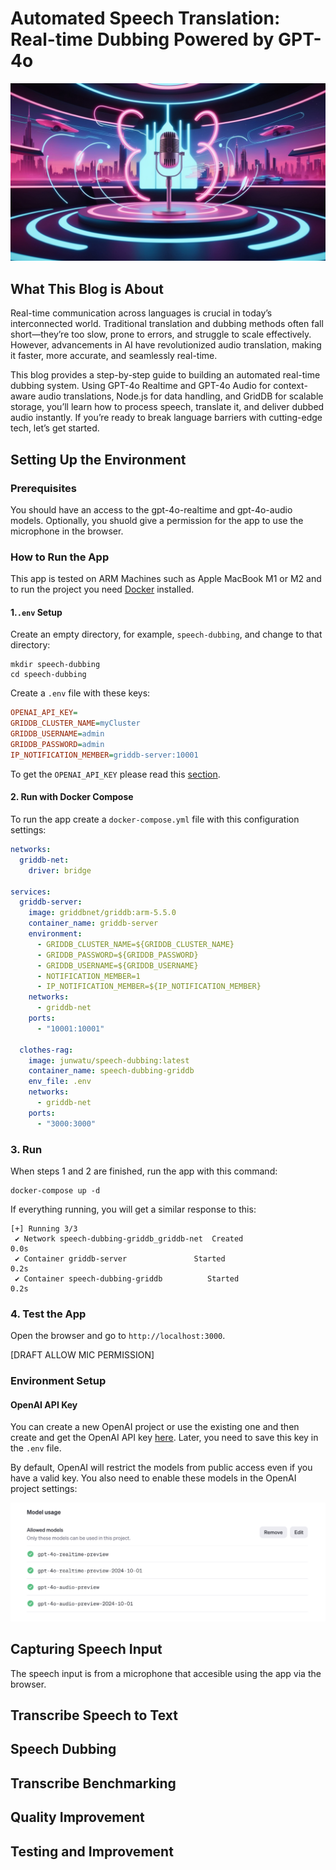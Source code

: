 # Automated Speech Translation: Real-time Dubbing Powered by GPT-4o

![blog cover](images/cover.jpg)

## What This Blog is About

Real-time communication across languages is crucial in today’s interconnected world. Traditional translation and dubbing methods often fall short—they’re too slow, prone to errors, and struggle to scale effectively. However, advancements in AI have revolutionized audio translation, making it faster, more accurate, and seamlessly real-time.

This blog provides a step-by-step guide to building an automated real-time dubbing system. Using GPT-4o Realtime and GPT-4o Audio for context-aware audio translations, Node.js for data handling, and GridDB for scalable storage, you’ll learn how to process speech, translate it, and deliver dubbed audio instantly. If you’re ready to break language barriers with cutting-edge tech, let’s get started.

## Setting Up the Environment

### Prerequisites

You should have an access to the gpt-4o-realtime and gpt-4o-audio models. Optionally, you shuold give a permission for the app to use the microphone in the browser.

### How to Run the App

This app is tested on ARM Machines such as Apple MacBook M1 or M2 and to run the project you need [Docker](https://www.docker.com/products/docker-desktop/) installed.

#### 1.`.env` Setup

Create an empty directory, for example, `speech-dubbing`, and change to that directory:

```shell
mkdir speech-dubbing
cd speech-dubbing
```

Create a `.env` file with these keys:

```ini
OPENAI_API_KEY=
GRIDDB_CLUSTER_NAME=myCluster
GRIDDB_USERNAME=admin
GRIDDB_PASSWORD=admin
IP_NOTIFICATION_MEMBER=griddb-server:10001
```

To get the `OPENAI_API_KEY` please read this [section](#openai-api-key).


#### 2. Run with Docker Compose

To run the app create a `docker-compose.yml` file with this configuration settings:

```yaml
networks:
  griddb-net:
    driver: bridge

services:
  griddb-server:
    image: griddbnet/griddb:arm-5.5.0
    container_name: griddb-server
    environment:
      - GRIDDB_CLUSTER_NAME=${GRIDDB_CLUSTER_NAME}
      - GRIDDB_PASSWORD=${GRIDDB_PASSWORD}
      - GRIDDB_USERNAME=${GRIDDB_USERNAME}
      - NOTIFICATION_MEMBER=1
      - IP_NOTIFICATION_MEMBER=${IP_NOTIFICATION_MEMBER}
    networks:
      - griddb-net
    ports:
      - "10001:10001"

  clothes-rag:
    image: junwatu/speech-dubbing:latest
    container_name: speech-dubbing-griddb
    env_file: .env 
    networks:
      - griddb-net
    ports:
      - "3000:3000"
```


### 3. Run

When steps 1 and 2 are finished, run the app with this command:

```shell
docker-compose up -d
```

If everything running, you will get a similar response to this:

```shell
[+] Running 3/3
 ✔ Network speech-dubbing-griddb_griddb-net  Created                     0.0s 
 ✔ Container griddb-server               Started                     0.2s 
 ✔ Container speech-dubbing-griddb          Started                     0.2s 
```

### 4. Test the App

Open the browser and go to `http://localhost:3000`.


[DRAFT ALLOW MIC PERMISSION]


### Environment Setup

#### **OpenAI API Key**

You can create a new OpenAI project or use the existing one and then create and get the OpenAI API key [here](https://platform.openai.com/api-keys). Later, you need to save this key in the `.env` file.

By default, OpenAI will restrict the models from public access even if you have a valid key. You also need to enable these models in the OpenAI project settings:

![gpt-4o-audio-and-realtime](images/gpt-4o-realtime-audio-models.png)

## Capturing Speech Input

The speech input is from a microphone that accesible using the app via the browser.

## Transcribe Speech to Text

## Speech Dubbing

## Transcribe Benchmarking

## Quality Improvement

## Testing and Improvement
